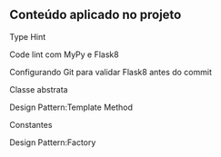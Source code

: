 <h2>Conteúdo aplicado no projeto</h2>
<p>Type Hint</p>
<p>Code lint com MyPy e Flask8</p>
<p>Configurando Git para validar Flask8 antes do commit</p>
<p>Classe abstrata</p>
<p>Design Pattern:Template Method</p>
<p>Constantes</p>
<p>Design Pattern:Factory</p>